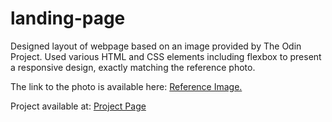 # landing-page

Designed layout of webpage based on an image provided by The Odin Project. Used various HTML and CSS elements including flexbox to present a responsive design, exactly matching the reference photo. 

The link to the photo is available here: <a href="https://cdn.statically.io/gh/TheOdinProject/curriculum/81a5d553f4073e593d23a6ab00d50eef8620796d/foundations/html_css/project/imgs/01.png">Reference Image.</a>

Project available at: <a href="https://mahumsajid.github.io/landing-page/">Project Page</a>